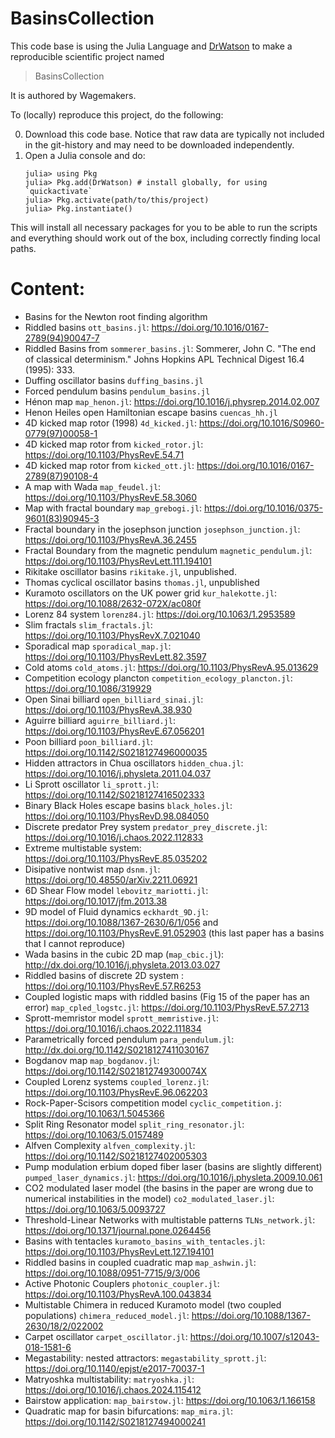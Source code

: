 # BasinsCollection

This code base is using the Julia Language and [DrWatson](https://juliadynamics.github.io/DrWatson.jl/stable/)
to make a reproducible scientific project named
> BasinsCollection

It is authored by Wagemakers.

To (locally) reproduce this project, do the following:

0. Download this code base. Notice that raw data are typically not included in the
   git-history and may need to be downloaded independently.
1. Open a Julia console and do:
   ```
   julia> using Pkg
   julia> Pkg.add(DrWatson) # install globally, for using `quickactivate`
   julia> Pkg.activate(path/to/this/project)
   julia> Pkg.instantiate()
   ```

This will install all necessary packages for you to be able to run the scripts and
everything should work out of the box, including correctly finding local paths.


# Content: 

* Basins for the Newton root finding algorithm
* Riddled basins `ott_basins.jl`: https://doi.org/10.1016/0167-2789(94)90047-7
* Riddled Basins from `sommerer_basins.jl`: Sommerer, John C. "The end of classical determinism." Johns Hopkins APL Technical Digest 16.4 (1995): 333.
* Duffing oscillator basins `duffing_basins.jl`
* Forced pendulum basins `pendulum_basins.jl`
* Hénon map `map_henon.jl`: https://doi.org/10.1016/j.physrep.2014.02.007
* Henon Heiles open Hamiltonian escape basins `cuencas_hh.jl`
* 4D kicked map rotor (1998) `4d_kicked.jl`: https://doi.org/10.1016/S0960-0779(97)00058-1
* 4D kicked map rotor from `kicked_rotor.jl`: https://doi.org/10.1103/PhysRevE.54.71
* 4D kicked map rotor from `kicked_ott.jl`: https://doi.org/10.1016/0167-2789(87)90108-4
* A map with Wada `map_feudel.jl`: https://doi.org/10.1103/PhysRevE.58.3060
* Map with fractal boundary `map_grebogi.jl`: https://doi.org/10.1016/0375-9601(83)90945-3
* Fractal boundary in the josephson junction `josephson_junction.jl`: https://doi.org/10.1103/PhysRevA.36.2455 
* Fractal Boundary from the magnetic pendulum `magnetic_pendulum.jl`: https://doi.org/10.1103/PhysRevLett.111.194101
* Rikitake oscillator basins `rikitake.jl`, unpublished.
* Thomas cyclical oscillator basins `thomas.jl`, unpublished
* Kuramoto oscillators on the UK power grid `kur_halekotte.jl`: https://doi.org/10.1088/2632-072X/ac080f
* Lorenz 84 system `lorenz84.jl`: https://doi.org/10.1063/1.2953589
* Slim fractals `slim_fractals.jl`: https://doi.org/10.1103/PhysRevX.7.021040
* Sporadical map `sporadical_map.jl`: https://doi.org/10.1103/PhysRevLett.82.3597
* Cold atoms `cold_atoms.jl`: https://doi.org/10.1103/PhysRevA.95.013629
* Competition ecology plancton `competition_ecology_plancton.jl`: https://doi.org/10.1086/319929
* Open Sinai billiard `open_billiard_sinai.jl`: https://doi.org/10.1103/PhysRevA.38.930
* Aguirre billiard `aguirre_billiard.jl`: https://doi.org/10.1103/PhysRevE.67.056201
* Poon billiard `poon_billiard.jl`: https://doi.org/10.1142/S0218127496000035
* Hidden attractors in Chua oscillators `hidden_chua.jl`: https://doi.org/10.1016/j.physleta.2011.04.037
* Li Sprott oscillator `li_sprott.jl`: https://doi.org/10.1142/S0218127416502333 
* Binary Black Holes escape basins `black_holes.jl`: https://doi.org/10.1103/PhysRevD.98.084050
* Discrete predator Prey system `predator_prey_discrete.jl`: https://doi.org/10.1016/j.chaos.2022.112833
* Extreme multistable system: https://doi.org/10.1103/PhysRevE.85.035202
* Disipative nontwist map `dsnm.jl`: https://doi.org/10.48550/arXiv.2211.06921
* 6D Shear Flow model `lebovitz_mariotti.jl`: https://doi.org/10.1017/jfm.2013.38
* 9D model of Fluid dynamics `eckhardt_9D.jl`: https://doi.org/10.1088/1367-2630/6/1/056 and https://doi.org/10.1103/PhysRevE.91.052903 (this last paper has a basins that I cannot reproduce)
* Wada basins in the cubic 2D map (`map_cbic.jl`): http://dx.doi.org/10.1016/j.physleta.2013.03.027
* Riddled basins of discrete 2D system : https://doi.org/10.1103/PhysRevE.57.R6253
* Coupled logistic maps with riddled basins (Fig 15 of the paper has an error) `map_cpled_logstc.jl`:  https://doi.org/10.1103/PhysRevE.57.2713
* Sprott-memristor model `sprott_memristive.jl`: https://doi.org/10.1016/j.chaos.2022.111834
* Parametrically forced pendulum `para_pendulum.jl`: http://dx.doi.org/10.1142/S0218127411030167
* Bogdanov map `map_bogdanov.jl`:  https://doi.org/10.1142/S021812749300074X
* Coupled Lorenz systems `coupled_lorenz.jl`:  https://doi.org/10.1103/PhysRevE.96.062203
* Rock-Paper-Scisors competition model `cyclic_competition.j`:  https://doi.org/10.1063/1.5045366
* Split Ring Resonator model `split_ring_resonator.jl`:  https://doi.org/10.1063/5.0157489
* Alfven Complexity `alfven_complexity.jl`: https://doi.org/10.1142/S0218127402005303
* Pump modulation erbium doped fiber laser  (basins are slightly different) `pumped_laser_dynamics.jl`: https://doi.org/10.1016/j.physleta.2009.10.061
* CO2 modulated laser model (the basins in the paper are wrong due to numerical instabilities in the model) `co2_modulated_laser.jl`: https://doi.org/10.1063/5.0093727
* Threshold-Linear Networks with multistable patterns `TLNs_network.jl`: https://doi.org/10.1371/journal.pone.0264456 
* Basins with tentacles `kuramoto_basins_with_tentacles.jl`:  https://doi.org/10.1103/PhysRevLett.127.194101
* Riddled basins in coupled cuadratic map `map_ashwin.jl`: https://doi.org/10.1088/0951-7715/9/3/006
* Active Photonic Couplers `photonic_coupler.jl`: https://doi.org/10.1103/PhysRevA.100.043834
* Multistable Chimera in reduced Kuramoto model (two coupled populations) `chimera_reduced_model.jl`: https://doi.org/10.1088/1367-2630/18/2/022002
* Carpet oscillator `carpet_oscillator.jl`: https://doi.org/10.1007/s12043-018-1581-6
* Megastability: nested attractors: `megastability_sprott.jl`: https://doi.org/10.1140/epjst/e2017-70037-1
* Matryoshka multistability: `matryoshka.jl`: https://doi.org/10.1016/j.chaos.2024.115412
* Bairstow application: `map_bairstow.jl`: https://doi.org/10.1063/1.166158
* Quadratic map for basin bifurcations: `map_mira.jl`: https://doi.org/10.1142/S0218127494000241
